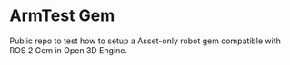 # ArmTest Gem

Public repo to test how to setup a Asset-only robot gem compatible with ROS 2 Gem in Open 3D Engine.